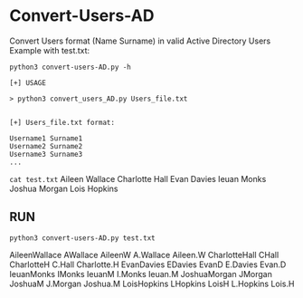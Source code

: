 # Convert-Users-AD
Convert Users format (Name Surname) in valid Active Directory Users
Example with test.txt:

```python3 convert-users-AD.py -h```

```
[+] USAGE

> python3 convert_users_AD.py Users_file.txt


[+] Users_file.txt format:

Username1 Surname1
Username2 Surname2
Username3 Surname3
...
``` 

```cat test.txt```
Aileen Wallace
Charlotte Hall
Evan Davies
Ieuan Monks
Joshua Morgan
Lois Hopkins

## RUN

``` python3 convert-users-AD.py test.txt ```

AileenWallace
AWallace
AileenW
A.Wallace
Aileen.W
CharlotteHall
CHall
CharlotteH
C.Hall
Charlotte.H
EvanDavies
EDavies
EvanD
E.Davies
Evan.D
IeuanMonks
IMonks
IeuanM
I.Monks
Ieuan.M
JoshuaMorgan
JMorgan
JoshuaM
J.Morgan
Joshua.M
LoisHopkins
LHopkins
LoisH
L.Hopkins
Lois.H

